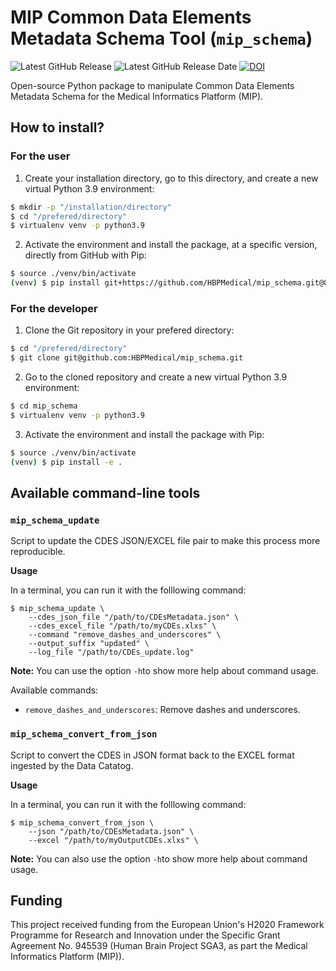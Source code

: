 # MIP Common Data Elements Metadata Schema Tool (`mip_schema`)

![Latest GitHub Release](https://img.shields.io/github/v/release/HBPMedical/mip_schema) ![Latest GitHub Release Date](https://img.shields.io/github/release-date/HBPMedical/mip_schema) [![DOI](https://zenodo.org/badge/DOI/10.5281/zenodo.8056344.svg)](https://doi.org/10.5281/zenodo.8056344)

Open-source Python package to manipulate Common Data Elements Metadata Schema for the Medical Informatics Platform (MIP).

## How to install?

### For the user

1. Create your installation directory, go to this directory, and create a new virtual Python 3.9 environment:

```bash
$ mkdir -p "/installation/directory"
$ cd "/prefered/directory"
$ virtualenv venv -p python3.9
```

2. Activate the environment and install the package, at a specific version, directly from GitHub with Pip:

```bash
$ source ./venv/bin/activate
(venv) $ pip install git+https://github.com/HBPMedical/mip_schema.git@0.0.4
```

### For the developer

1. Clone the Git repository in your prefered directory:

```bash
$ cd "/prefered/directory"
$ git clone git@github.com:HBPMedical/mip_schema.git
```

2. Go to the cloned repository and create a new virtual Python 3.9 environment:

```bash
$ cd mip_schema
$ virtualenv venv -p python3.9
```

3. Activate the environment and install the package with Pip:

```bash
$ source ./venv/bin/activate
(venv) $ pip install -e .
```

## Available command-line tools

### `mip_schema_update`

Script to update the CDES JSON/EXCEL file pair to make this process more reproducible. 

**Usage**

In a terminal, you can run it with the folllowing command:
```
$ mip_schema_update \
    --cdes_json_file "/path/to/CDEsMetadata.json" \
    --cdes_excel_file "/path/to/myCDEs.xlxs" \
    --command "remove_dashes_and_underscores" \
    --output_suffix "updated" \
    --log_file "/path/to/CDEs_update.log" 
```
**Note:** You can use the option `-h`to show more help about command usage.

Available commands:

- `remove_dashes_and_underscores`: Remove dashes and underscores.


### `mip_schema_convert_from_json`

Script to convert the CDES in JSON format back to the EXCEL format ingested by the Data Catatog.

**Usage**

In a terminal, you can run it with the folllowing command:
```
$ mip_schema_convert_from_json \
    --json "/path/to/CDEsMetadata.json" \
    --excel "/path/to/myOutputCDEs.xlxs" \
```
**Note:** You can also use the option `-h`to show more help about command usage.

## Funding

This project received funding from the European Union's H2020 Framework Programme for Research and Innovation under the Specific Grant Agreement No. 945539 (Human Brain Project SGA3, as part the Medical Informatics Platform (MIP)).
